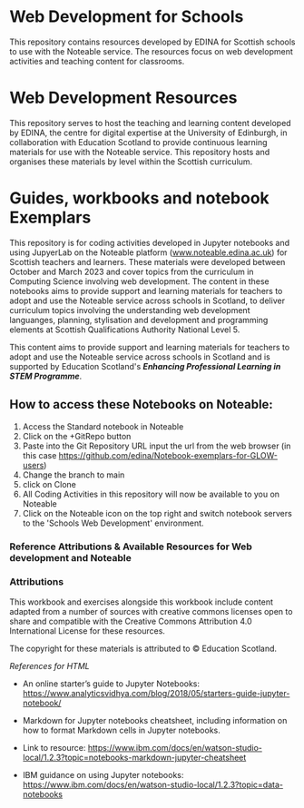# Web Development for Schools
This repository contains resources developed by EDINA for Scottish schools to use with the Noteable service. The resources focus on web development activities and teaching content for classrooms. 
# Web Development Resources
This repository serves to host the teaching and learning content developed by EDINA, the centre for digital expertise at the University of Edinburgh, in collaboration with Education Scotland to provide continuous learning materials for use with the Noteable service. This repository hosts and organises these materials by level within the Scottish curriculum. 

# Guides, workbooks and notebook Exemplars 

This repository is for coding activities developed in Jupyter notebooks and using JupyerLab on the Noteable platform (www.noteable.edina.ac.uk) for Scottish teachers and learners. These materials were developed between October and March 2023 and cover topics from the curriculum in Computing Science involving web development. The content in these notebooks aims to provide support and learning materials for teachers to adopt and use the Noteable service across schools in Scotland, to deliver curriculum topics involving the understanding web development languanges, planning, stylisation and development and programming elements at Scottish Qualifications Authority National Level 5.

This content aims to provide support and learning materials for teachers to adopt and use the Noteable service across schools in Scotland and is supported by Education Scotland's ***Enhancing Professional Learning in STEM Programme***. 

## How to access these Notebooks on Noteable: 
 1. Access the Standard notebook in Noteable
 2. Click on the +GitRepo button
 2. Paste into the Git Repository URL input the url from the web browser (in this case https://github.com/edina/Notebook-exemplars-for-GLOW-users)
 3. Change the branch to main 
 4. click on Clone
 5. All Coding Activities in this repository will now be available to you on Noteable
 6. Click on the Noteable icon on the top right and switch notebook servers to the 'Schools Web Development' environment. 

### Reference Attributions & Available Resources for Web development and Noteable

### Attributions

This workbook and exercises alongside this workbook include content adapted from a number of sources with creative commons licenses open to share and compatible with the Creative Commons Attribution 4.0 International License for these resources. 

The copyright for these materials is attributed to © Education Scotland.


_References for HTML_


- An online starter’s guide to Jupyter Notebooks: https://www.analyticsvidhya.com/blog/2018/05/starters-guide-jupyter-notebook/ 

- Markdown for Jupyter notebooks cheatsheet, including information on how to format Markdown cells in Jupyter notebooks. 

- Link to resource: https://www.ibm.com/docs/en/watson-studio-local/1.2.3?topic=notebooks-markdown-jupyter-cheatsheet 

- IBM guidance on using Jupyter notebooks: https://www.ibm.com/docs/en/watson-studio-local/1.2.3?topic=data-notebooks 
